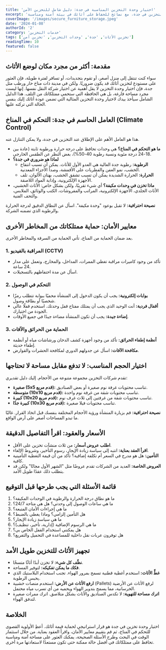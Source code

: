 ```yaml
---
title: 'اختيار وحدة التخزين المناسبة في جدة: دليل شامل للتخزين الآمن'
excerpt: 'دليل متكامل لاختيار أفضل وحدات التخزين في جدة، مع نصائح للحفاظ على أثاثك في بيئة آمنة ومناسبة.'
coverImage: '/images/secure_furniture_storage.jpeg'
date: '2024-01-08'
authorId: '2'
category: 'خدمات التخزين'
tags: ['تخزين الأثاث', 'جدة', 'وحدات التخزين', 'تخزين آمن']
readingTime: 10
featured: false
---
```


## مقدمة: أكثر من مجرد مكان لوضع الأثاث

سواء كنت تنتقل إلى منزل أصغر، أو تقوم بتجديدات، أو تسافر لفترة طويلة، فإن العثور على مستودع لتخزين أثاثك قد يكون ضروريًا. ولكن في مدينة ذات مناخ حار ورطب مثل جدة، فإن اختيار وحدة التخزين لا يقل أهمية عن اختيار شركة النقل نفسها. إنها ليست مجرد مساحة فارغة، بل هي الحافظة التي ستحمي ممتلكاتك من التلف. هذا الدليل الشامل سيأخذ بيدك لاختيار وحدة التخزين المثالية التي تضمن عودة أثاثك إليك بنفس الحالة التي تركته عليها.

## العامل الحاسم في جدة: التحكم في المناخ (Climate Control)

هذا هو العامل الأهم على الإطلاق عند التخزين في جدة، ولا يمكن التنازل عنه.

*   **ما هو التحكم في المناخ؟** هي وحدات تحافظ على درجة حرارة ورطوبة ثابتة (عادة بين 18-24 درجة مئوية ونسبة رطوبة 40-50%)، بغض النظر عن الطقس الخارجي.
*   **لماذا هو ضروري في جدة؟**
    *   **الرطوبة:** رطوبة جدة العالية هي العدو الأول للأثاث. يمكن أن تسبب انتفاخ الخشب، نمو العفن والفطريات على الأقمشة، وصدأ الأجزاء المعدنية.
    *   **الحرارة:** الحرارة الشديدة يمكن أن تسبب تشقق الخشب، بهتان الألوان، تلف الأجهزة الإلكترونية، وإذابة المواد اللاصقة.
*   **ماذا تخزن في وحدات مكيفة؟** أي شيء تقريبًا، ولكن بشكل خاص: الأثاث الخشبي، الأثاث الجلدي، الأجهزة الإلكترونية، المراتب والمفروشات، الكتب والوثائق، الملابس، والتحف الفنية.

**نصيحة احترافية:** لا تقبل بوعود "وحدة مكيفة". اسأل عن النطاق الدقيق لدرجة الحرارة والرطوبة الذي تضمنه الشركة.

## معايير الأمان: حماية ممتلكاتك من المخاطر الأخرى

بعد ضمان الحماية من المناخ، تأتي الحماية من السرقة والمخاطر الأخرى.

### 1. المراقبة بالفيديو (CCTV)

*   تأكد من وجود كاميرات مراقبة تغطي الممرات، المداخل، والمخارج، وتعمل على مدار 24 ساعة.
*   اسأل عن مدة احتفاظهم بالتسجيلات.

### 2. التحكم في الوصول

*   **بوابات إلكترونية:** يجب أن يكون الدخول إلى المنشأة محميًا ببوابة تتطلب رمزًا شخصيًا أو بطاقة وصول.
*   **أقفال فردية:** أنت الوحيد الذي يجب أن يمتلك مفتاح قفل وحدتك. استخدم قفلًا عالي الجودة من اختيارك.
*   **إضاءة جيدة:** يجب أن تكون المنشأة مضاءة جيدًا في جميع الأوقات.

### 3. الحماية من الحرائق والآفات

*   **أنظمة إطفاء الحرائق:** تأكد من وجود أجهزة كشف الدخان ورشاشات مياه أو أنظمة إطفاء حديثة.
*   **مكافحة الآفات:** اسأل عن جدولهم الدوري لمكافحة الحشرات والقوارض.

## اختيار الحجم المناسب: لا تدفع مقابل مساحة لا تحتاجها

تقدم شركات التخزين مجموعة متنوعة من الأحجام. إليك دليل تقديري:

*   **صغيرة (5x5 قدم مربع):** تناسب محتويات غرفة نوم صغيرة أو بعض الصناديق.
*   **متوسطة (10x10 قدم مربع):** تناسب محتويات شقة من غرفة نوم واحدة.
*   **كبيرة (10x20 قدم مربع):** تناسب محتويات شقة من غرفتين إلى ثلاث غرف نوم.
*   **كبيرة جدًا (10x30 قدم مربع):** تناسب محتويات فيلا صغيرة.

**نصيحة احترافية:** قم بزيارة المنشأة ورؤية الأحجام المختلفة بنفسك قبل اتخاذ القرار. غالبًا ما تبدو المساحات أصغر على أرض الواقع.

## الأسعار والعقود: اقرأ التفاصيل الدقيقة

*   **اطلب عروض أسعار:** من ثلاث منشآت تخزين على الأقل.
*   **اقرأ العقد بعناية:** انتبه إلى سياسة زيادة الإيجار، رسوم التأخير، وشروط الإلغاء.
*   **التأمين:** هل هو مدرج في السعر أم تكلفة إضافية؟ تأكد من أن قيمة التغطية التأمينية كافية.
*   **العروض الخاصة:** العديد من الشركات تقدم عروضًا مثل "الشهر الأول مجانًا" ولكن قد يتطلب ذلك عقدًا طويل الأمد.

## قائمة الأسئلة التي يجب طرحها قبل التوقيع

1.  ما هو نطاق درجة الحرارة والرطوبة في الوحدات المكيفة؟
2.  ما هي ساعات الوصول إلى وحدتي؟ هل هي متاحة 24/7؟
3.  ما هي إجراءات الأمان المتبعة؟
4.  هل التأمين إلزامي؟ وماذا يغطي بالضبط؟
5.  ما هي سياسة زيادة الإيجار؟
6.  ما هي الرسوم الإضافية (إدارية، تأخير، تنظيف)؟
7.  هل يمكنني استخدام القفل الخاص بي؟
8.  هل توفرون عربات نقل داخلية للمساعدة في التحميل والتفريغ؟

## تجهيز الأثاث للتخزين طويل الأمد

*   **نظّف كل شيء:** لا تخزن أبدًا أثاثًا متسخًا.
*   **فكك ما يمكن تفكيكه:** لتوفير المساحة.
*   **غطِّ الأثاث:** استخدم أغطية قطنية تسمح بمرور الهواء. تجنب استخدام البلاستيك الذي يحبس الرطوبة.
*   **ارفع الأثاث عن الأرض:** استخدم منصات خشبية (Pallets) لرفع الأثاث عن الأرضية الخرسانية، مما يسمح بتدوير الهواء ويحميه من أي تسرب مياه محتمل.
*   **اترك مساحة للتهوية:** لا تكدس الصناديق والأثاث بشكل متلاصق. اترك ممرات صغيرة لتدفق الهواء.

## الخلاصة

اختيار وحدة تخزين في جدة هو قرار استراتيجي لحماية قيمة أثاثك. أعطِ الأولوية القصوى للتحكم في المناخ، ثم قم بتقييم معايير الأمان، واقرأ العقود بعناية. من خلال استثمار الوقت في البحث وطرح الأسئلة الصحيحة، يمكنك العثور على مساحة آمنة ومناسبة تحافظ على ممتلكاتك في أفضل حالة ممكنة حتى تكون مستعدًا لاستعادتها مرة أخرى.